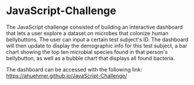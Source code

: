 # **JavaScript-Challenge**

The JavaScript challenge consisted of building an interactive dashboard that lets a user explore a dataset on microbes that colonize human bellybuttons. The user can input a certain test subject's ID. The dashboard will then update to display the demographic info for this test subject, a bar chart showing the top ten microbial species found in that person's bellybutton, as well as a bubble chart that displays all found bacteria. 

The dashboard can be accessed with the following link: https://ahuehmer.github.io/JavaScript-Challenge/ 